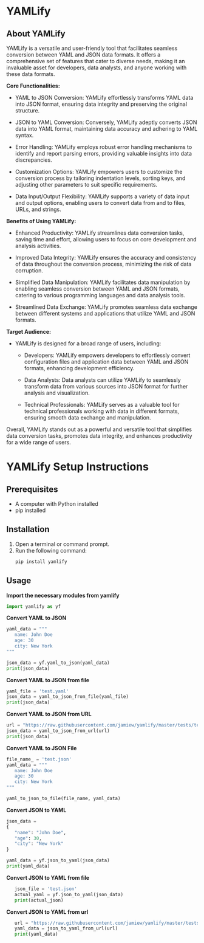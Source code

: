 # **YAMLify**

## About YAMLify

YAMLify is a versatile and user-friendly tool that facilitates seamless conversion between YAML and JSON data formats. It offers a comprehensive set of features that cater to diverse needs, making it an invaluable asset for developers, data analysts, and anyone working with these data formats.

**Core Functionalities:**

- YAML to JSON Conversion: YAMLify effortlessly transforms YAML data into JSON format, ensuring data integrity and preserving the original structure.

- JSON to YAML Conversion: Conversely, YAMLify adeptly converts JSON data into YAML format, maintaining data accuracy and adhering to YAML syntax.

- Error Handling: YAMLify employs robust error handling mechanisms to identify and report parsing errors, providing valuable insights into data discrepancies.

- Customization Options: YAMLify empowers users to customize the conversion process by tailoring indentation levels, sorting keys, and adjusting other parameters to suit specific requirements.

- Data Input/Output Flexibility: YAMLify supports a variety of data input and output options, enabling users to convert data from and to files, URLs, and strings.

**Benefits of Using YAMLify:**

- Enhanced Productivity: YAMLify streamlines data conversion tasks, saving time and effort, allowing users to focus on core development and analysis activities.

- Improved Data Integrity: YAMLify ensures the accuracy and consistency of data throughout the conversion process, minimizing the risk of data corruption.

- Simplified Data Manipulation: YAMLify facilitates data manipulation by enabling seamless conversion between YAML and JSON formats, catering to various programming languages and data analysis tools.

- Streamlined Data Exchange: YAMLify promotes seamless data exchange between different systems and applications that utilize YAML and JSON formats.

**Target Audience:**

- YAMLify is designed for a broad range of users, including:

  - Developers: YAMLify empowers developers to effortlessly convert configuration files and application data between YAML and JSON formats, enhancing development efficiency.

  - Data Analysts: Data analysts can utilize YAMLify to seamlessly transform data from various sources into JSON format for further analysis and visualization.

  - Technical Professionals: YAMLify serves as a valuable tool for technical professionals working with data in different formats, ensuring smooth data exchange and manipulation.

Overall, YAMLify stands out as a powerful and versatile tool that simplifies data conversion tasks, promotes data integrity, and enhances productivity for a wide range of users.

# YAMLify Setup Instructions

## Prerequisites

- A computer with Python installed
- pip installed

## Installation

1. Open a terminal or command prompt.
2. Run the following command:
   ```bash
   pip install yamlify
   ```

## Usage

**Import the necessary modules from yamlify**

```python
import yamlify as yf
```

**Convert YAML to JSON**

```python
yaml_data = """
   name: John Doe
   age: 30
   city: New York
"""

json_data = yf.yaml_to_json(yaml_data)
print(json_data)
```

**Convert YAML to JSON from file**

```python
yaml_file = 'test.yaml'
json_data = yaml_to_json_from_file(yaml_file)
print(json_data)
```

**Convert YAML to JSON from URL**

```python
url = "https://raw.githubusercontent.com/jamiew/yamlify/master/tests/test.yaml"
json_data = yaml_to_json_from_url(url)
print(json_data)
```

**Convert YAML to JSON File**

```python
file_name_ = 'test.json'
yaml_data = """
   name: John Doe
   age: 30
   city: New York
"""

yaml_to_json_to_file(file_name, yaml_data)
```

**Convert JSON to YAML**

```python
json_data =
{
   "name": "John Doe",
   "age": 30,
   "city": "New York"
}

yaml_data = yf.json_to_yaml(json_data)
print(yaml_data)
```

**Convert JSON to YAML from file**

```python
   json_file = 'test.json'
   actual_yaml = yf.json_to_yaml(json_data)
   print(actual_json)
```

**Convert JSON to YAML from url**

```python
   url = "https://raw.githubusercontent.com/jamiew/yamlify/master/tests/test.json"
   yaml_data = json_to_yaml_from_url(url)
   print(yaml_data)
```
